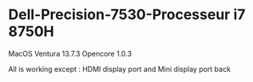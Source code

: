 # Dell-Precision-7530-Processeur i7 8750H
MacOS Ventura 13.7.3
Opencore 1.0.3


 
All is working except : 
HDMI display port and
Mini display port back
